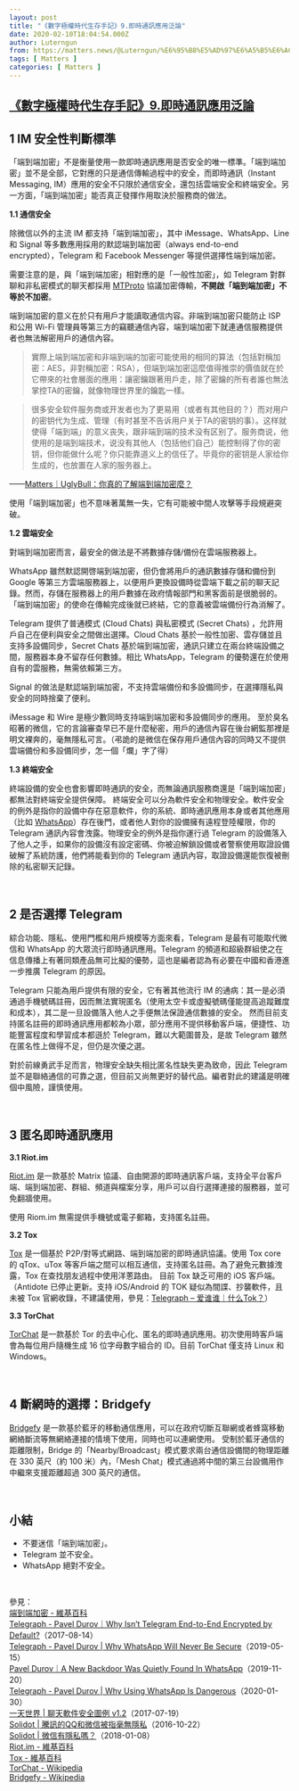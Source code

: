 ```yaml
---
layout: post
title: "《數字極權時代生存手記》9.即時通訊應用泛論"
date: 2020-02-10T18:04:54.000Z
author: Luterngun
from: https://matters.news/@Luterngun/%E6%95%B8%E5%AD%97%E6%A5%B5%E6%AC%8A%E6%99%82%E4%BB%A3%E7%94%9F%E5%AD%98%E6%89%8B%E8%A8%98-9-%E5%8D%B3%E6%99%82%E9%80%9A%E8%A8%8A%E6%87%89%E7%94%A8%E6%B3%9B%E8%AB%96-bafyreifc6kpghtsdcva7t764tp4dlznyx33bdrvu6s7b6shdqjc4tz55iu
tags: [ Matters ]
categories: [ Matters ]
---
```

<!--1581357894000-->
[《數字極權時代生存手記》9.即時通訊應用泛論](https://matters.news/@Luterngun/%E6%95%B8%E5%AD%97%E6%A5%B5%E6%AC%8A%E6%99%82%E4%BB%A3%E7%94%9F%E5%AD%98%E6%89%8B%E8%A8%98-9-%E5%8D%B3%E6%99%82%E9%80%9A%E8%A8%8A%E6%87%89%E7%94%A8%E6%B3%9B%E8%AB%96-bafyreifc6kpghtsdcva7t764tp4dlznyx33bdrvu6s7b6shdqjc4tz55iu)
------

<div>
<h2><strong>1 IM 安全性判斷標準</strong></h2><p>「端到端加密」不是衡量使用一款即時通訊應用是否安全的唯一標準。「端到端加密」並不是全部，它對應的只是通信傳輸過程中的安全，而即時通訊（Instant Messaging, IM）應用的安全不只限於通信安全，還包括雲端安全和終端安全。另一方面，「端到端加密」能否真正發揮作用取決於服務商的做法。</p><p><strong>1.1 通信安全</strong></p><p>除微信以外的主流 IM 都支持「端到端加密」，其中 iMessage、WhatsApp、Line 和 Signal 等多數應用採用的默認端到端加密（always end-to-end encrypted），Telegram 和 Facebook Messenger 等提供選擇性端到端加密。</p><p>需要注意的是，與「端到端加密」相對應的是「一般性加密」，如 Telegram 對群聊和非私密模式的聊天都採用 <a href="https://core.telegram.org/mtproto" target="_blank">MTProto</a> 協議加密傳輸，<strong>不開啟「端到端加密」不等於不加密</strong>。</p><p>端到端加密的意义在於只有用戶才能讀取通信内容。非端到端加密只能防止 ISP 和公用 Wi-Fi 管理員等第三方的竊聽通信內容，端到端加密下就連通信服務提供者也無法解密用戶的通信內容。</p><blockquote>實際上端到端加密和非端到端的加密可能使用的相同的算法（包括對稱加密：AES，非對稱加密：RSA），但端到端加密這麼值得推崇的價值就在於它帶來的社會層面的應用：讓密鑰跟著用戶走，除了密鑰的所有者誰也無法掌控TA的密鑰，就像物理世界里的鑰匙一樣。</blockquote><blockquote>很多安全软件服务商或开发者也为了更易用（或者有其他目的？）而对用户的密钥代为生成、管理（有时甚至不告诉用户关于TA的密钥的事）。这样就使得「端到端」的意义丧失，跟非端到端的技术没有区别了。服务商说，他使用的是端到端技术，说没有其他人（包括他们自己）能控制得了你的密钥，但你能做什么呢？你只能靠道义上的信任了。毕竟你的密钥是人家给你生成的，也放置在人家的服务器上。</blockquote><p>——<a href="https://matters.news/@uglybull/%E4%BD%A0%E7%9C%9F%E7%9A%84%E4%BA%86%E8%A7%A3%E7%AB%AF%E5%88%B0%E7%AB%AF%E5%8A%A0%E5%AF%86%E4%B9%88-zdpuB2BSAyFKnsegCdTEEepT3oyhwyuSqXsvp5XrfV7kpB5Wm" target="_blank">Matters｜UglyBull：你真的了解端到端加密麼？</a></p><p>使用「端到端加密」也不意味著萬無一失，它有可能被中間人攻擊等手段規避突破。</p><p><strong>1.2 雲端安全</strong></p><p>對端到端加密而言，最安全的做法是不將數據存儲/備份在雲端服務器上。</p><p>WhatsApp 雖然默認開啓端到端加密，但仍會將用戶的通訊數據存儲和備份到 Google 等第三方雲端服務器上，以便用戶更換設備時從雲端下載之前的聊天記錄。然而，存儲在服務器上的用戶數據在政府情報部門和黑客面前是很脆弱的。「端到端加密」的使命在傳輸完成後就已終結，它的意義被雲端備份行為消解了。</p><p>Telegram 提供了普通模式 (Cloud Chats) 與私密模式 (Secret Chats) ，允許用戶自己在便利與安全之間做出選擇。Cloud Chats 基於一般性加密、雲存儲並且支持多設備同步，Secret Chats 基於端到端加密，通訊只建立在兩台終端設備之間，服務器本身不留存任何數據。相比 WhatsApp，Telegram 的優勢還在於使用自有的雲服務，無需依賴第三方。</p><p>Signal 的做法是默認端到端加密，不支持雲端備份和多設備同步，在選擇隱私與安全的同時捨棄了便利。</p><p>iMessage 和 Wire 是極少數同時支持端到端加密和多設備同步的應用。 至於臭名昭著的微信，它的言論審查早已不是什麼秘密，用戶的通信內容在後台網監那裡是明文裸奔的，毫無隱私可言。（弔詭的是微信在保存用戶通信內容的同時又不提供雲端備份和多設備同步，怎一個「爛」字了得）</p><p><strong>1.3 終端安全</strong></p><p>終端設備的安全也會影響即時通訊的安全，而無論通訊服務商還是「端到端加密」都無法對終端安全提供保障。 終端安全可以分為軟件安全和物理安全。軟件安全的例外是指你的設備中存在惡意軟件，你的系統、即時通訊應用本身或者其他應用（比如 <a href="https://www.theguardian.com/technology/2020/jan/21/amazon-boss-jeff-bezoss-phone-hacked-by-saudi-crown-prince" target="_blank">WhatsApp</a>）存在後門，或者他人對你的設備擁有遠程登陸權限，你的 Telegram 通訊內容會洩露。物理安全的例外是指你運行過 Telegram 的設備落入了他人之手，如果你的設備沒有設定密碼、你被迫解鎖設備或者警察使用取證設備破解了系統防護，他們將能看到你的 Telegram 通訊內容，取證設備還能恢復被刪除的私密聊天記錄。</p><p><br></p><h2><strong>2 是否選擇 Telegram</strong></h2><p>綜合功能、隱私、使用門檻和用戶規模等方面來看，Telegram 是最有可能取代微信和 WhatsApp 的大眾流行即時通訊應用。Telegram 的頻道和超級群組使之在信息傳播上有著同類產品無可比擬的優勢，這也是編者認為有必要在中國和香港進一步推廣 Telegram 的原因。</p><p>Telegram 只能為用戶提供有限的安全，它有著其他流行 IM 的通病：其一是必須通過手機號碼註冊，因而無法實現匿名（使用太空卡或虛擬號碼僅能提高追蹤難度和成本），其二是一旦設備落入他人之手便無法保證通信數據的安全。 然而目前支持匿名註冊的即時通訊應用都較為小眾，部分應用不提供移動客戶端，便捷性、功能豐富程度和學習成本都遜於 Telegram，難以大範圍普及，是故 Telegram 雖然在匿名性上做得不足，但仍是次優之選。</p><p>對於前線勇武手足而言，物理安全缺失相比匿名性缺失更為致命，因此 Telegram 並不是聯絡通信的可靠之選，但目前又尚無更好的替代品。編者對此的建議是明確個中風險，謹慎使用。</p><p><br></p><h2><strong>3 匿名即時通訊應用 </strong></h2><p><strong>3.1 Riot.im</strong></p><p><a href="https://riot.im/" target="_blank">Riot.im</a> 是一款基於 Matrix 協議、自由開源的即時通訊客戶端，支持全平台客戶端、端到端加密、群組、頻道與檔案分享，用戶可以自行選擇連接的服務器，並可免翻牆使用。</p><p>使用 Riom.im 無需提供手機號或電子郵箱，支持匿名註冊。</p><p><strong>3.2 Tox</strong></p><p><a href="https://tox.chat/" target="_blank">Tox</a> 是一個基於 P2P/對等式網路、端到端加密的即時通訊協議。使用 Tox core 的 qTox、uTox 等客戶端之間可以相互通信，支持匿名註冊。為了避免元數據洩露，Tox 在查找朋友過程中使用洋蔥路由。 目前 Tox 缺乏可用的 iOS 客戶端。（Antidote 已停止更新。支持 iOS/Android 的 TOK 疑似為間諜、抄襲軟件，且未被 Tox 官網收錄，不建議使用，參見：<a href="https://telegra.ph/%E4%BB%80%E4%B9%88Tok-11-11" target="_blank">Telegraph – 爱谁谁｜什么Tok？</a>）</p><p><strong>3.3 TorChat </strong></p><p><a href="https://github.com/prof7bit/TorChat" target="_blank">TorChat</a> 是一款基於 Tor 的去中心化、匿名的即時通訊應用。初次使用時客戶端會為每位用戶隨機生成 16 位字母數字組合的 ID。目前 TorChat 僅支持 Linux 和 Windows。</p><p><br></p><h2><strong>4 斷網時的選擇：Bridgefy </strong></h2><p><a href="https://www.bridgefy.me/" target="_blank">Bridgefy</a> 是一款基於藍牙的移動通信應用，可以在政府切斷互聯網或者蜂窩移動網絡斷流等無網絡連接的情境下使用，同時也可以連網使用。 受制於藍牙通信的距離限制，Bridge 的「Nearby/Broadcast」模式要求兩台通信設備間的物理距離在 330 英尺（約 100 米）內，「Mesh Chat」模式通過將中間的第三台設備用作中繼來支援距離超過 300 英尺的通信。</p><p><br></p><h2><strong>小結</strong></h2><ul><li>不要迷信「端到端加密」。 </li><li>Telegram 並不安全。 </li><li>WhatsApp 絕對不安全。</li></ul><p><br></p><p>參見：<a href="https://zh.wikipedia.org/zh-hk/%E7%AB%AF%E5%88%B0%E7%AB%AF%E5%8A%A0%E5%AF%86" target="_blank"><br class="smart">端到端加密 - 維基百科</a> <a href="https://telegra.ph/Why-Isnt-Telegram-End-to-End-Encrypted-by-Default-08-14" target="_blank"><br class="smart">Telegraph - Pavel Durov｜Why Isn’t Telegram End-to-End Encrypted by Default?</a>（2017-08-14） <a href="https://telegra.ph/home/live/.tor-browser/INSTALL/Browser/.tor-browser/INSTALL/Browser/Downloads/whole.odt/%0Ahttps://telegra.ph/Why-WhatsApp-Will-Never-Be-Secure-05-15" target="_blank"><br class="smart">Telegraph - Pavel Durov | Why WhatsApp Will Never Be Secure</a>（2019-05-15） <a href="https://t.me/durov/109" target="_blank"><br class="smart">Pavel Durov｜A New Backdoor Was Quietly Found In WhatsApp</a>（2019-11-20） <a href="https://telegra.ph/Why-Using-WhatsApp-Is-Dangerous-01-30-4" target="_blank"><br class="smart">Telegraph - Pavel Durov | Why Using WhatsApp Is Dangerous</a>（2020-01-30） <a href="https://blog.yitianshijie.net/2017/07/19/im-apps-security-check-v1point2/" target="_blank"><br class="smart">一天世界 | 聊天軟件安全圖例 v1.2</a>（2017-07-19）<a href="https://www.solidot.org/story?sid=50091" target="_blank"><br class="smart">Solidot | 騰訊的QQ和微信被指毫無隱私</a>（2016-10-22） <a href="https://www.solidot.org/story?sid=55143" target="_blank"><br class="smart">Solidot | 微信有隱私嗎？</a>（2018-01-08） <a href="https://zh.wikipedia.org/zh-hk/Riot.im" target="_blank"><br class="smart">Riot.im - 維基百科</a> <a href="https://zh.wikipedia.org/zh-hk/Tox#Clients%EF%BC%88%E5%AE%A2%E6%88%B7%E7%AB%AF%EF%BC%89" target="_blank"><br class="smart">Tox - 維基百科</a> <a href="https://en.wikipedia.org/wiki/TorChat" target="_blank"><br class="smart">TorChat - Wikipedia</a> <a href="https://en.wikipedia.org/wiki/Bridgefy" target="_blank"><br class="smart">Bridgefy - Wikipedia</a></p>
</div>
